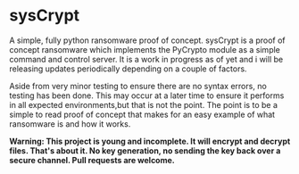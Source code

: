 # sysCrypt
A simple, fully python ransomware proof of concept.
sysCrypt is a proof of concept ransomware which implements the PyCrypto module as a simple command and control server. It is a work in progress as of yet and i will be releasing updates periodically depending on a couple of factors.

Aside from very minor testing to ensure there are no syntax errors, no testing has been done. This may occur at a later time to ensure it performs in all expected environments,but that is not the point. The point is to be a simple to read proof of concept that makes for an easy example of what ransomware is and how it works.

**Warning: This project is young and incomplete. It will encrypt and decrypt files. That's about it. No key generation, no sending the key back over a secure channel. Pull requests are welcome.**

